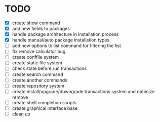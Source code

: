 
# TODO

- [x] create show command
- [x] add new fields to packages
- [x] handle package architecture in installation process
- [x] handle manual/auto package installation types
- [ ] add new options to list command for filtering the list
- [ ] fix remove calculator bug
- [ ] create confflie system
- [ ] create static file system
- [ ] check state before run transactions
- [ ] create search command
- [ ] create another commands
- [ ] create repository system
- [ ] create install/upgrade/downgrade transactions system and optimize remove
- [ ] create shell completion scripts
- [ ] create graphical interface base
- [ ] clean up
